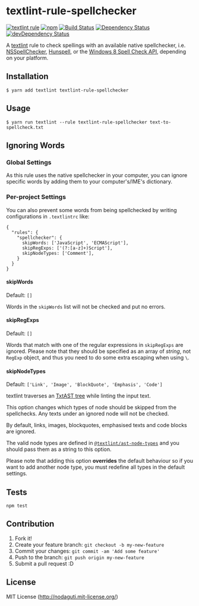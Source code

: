 # textlint-rule-spellchecker

[![textlint rule](https://img.shields.io/badge/textlint-fixable-green.svg?style=social)](https://textlint.github.io/)
[![npm](https://img.shields.io/npm/v/textlint-rule-spellchecker.svg)](https://www.npmjs.com/package/textlint-rule-spellchecker)
[![Build Status](https://travis-ci.org/textlint-rule/textlint-rule-spellchecker.svg?branch=master)](https://travis-ci.org/textlint-rule/textlint-rule-spellchecker)
[![Dependency Status](https://david-dm.org/textlint-rule/textlint-rule-spellchecker.svg)](https://david-dm.org/textlint-rule/textlint-rule-spellchecker)
[![devDependency Status](https://david-dm.org/textlint-rule/textlint-rule-spellchecker/dev-status.svg)](https://david-dm.org/textlint-rule/textlint-rule-spellchecker#info=devDependencies)

A [textlint](https://github.com/textlint/textlint) rule
to check spellings with an available native spellchecker, i.e. [NSSpellChecker](https://developer.apple.com/library/mac/#documentation/cocoa/reference/ApplicationKit/Classes/NSSpellChecker_Class/Reference/Reference.html), [Hunspell](http://hunspell.sourceforge.net/), or the [Windows 8 Spell Check API](<https://msdn.microsoft.com/en-us/library/windows/desktop/hh869853(v=vs.85).aspx>), depending on your platform.

## Installation

```
$ yarn add textlint textlint-rule-spellchecker
```

## Usage

```
$ yarn run textlint --rule textlint-rule-spellchecker text-to-spellcheck.txt
```

## Ignoring Words

### Global Settings

As this rule uses the native spellchecker in your computer, you can ignore specific words by adding them to your computer's/IME's dictionary.

### Per-project Settings

You can also prevent some words from being spellchecked by writing configurations in `.textlintrc` like:

```
{
  "rules": {
    "spellchecker": {
      skipWords: ['JavaScript', 'ECMAScript'],
      skipRegExps: ['(?:[a-z]+)Script'],
      skipNodeTypes: ['Comment'],
    }
  }
}
```

#### skipWords

Default: `[]`

Words in the `skipWords` list will not be checked and put no errors.

#### skipRegExps

Default: `[]`

Words that match with one of the regular expressions in `skipRegExps` are ignored.
Please note that they should be specified as an array of _string_, not `RegExp` object, and thus you need to do some extra escaping when using `\`.

#### skipNodeTypes

Default: `['Link', 'Image', 'BlockQuote', 'Emphasis', 'Code']`

textlint traverses an [TxtAST tree](https://github.com/textlint/textlint/blob/master/docs/txtnode.md) while linting the input text.

This option changes which types of node should be skipped from the spellchecks. Any texts under an ignored node will not be checked.

By default, links, images, blockquotes, emphasised texts and code blocks are ignored.

The valid node types are defined in [`@textlint/ast-node-types`](https://github.com/textlint/textlint/blob/master/docs/txtnode.md#type) and you should pass them as a string to this option.

Please note that adding this option **overrides** the default behaviour so if you want to add another node type, you must redefine all types in the default settings.

## Tests

```
npm test
```

## Contribution

1. Fork it!
2. Create your feature branch: `git checkout -b my-new-feature`
3. Commit your changes: `git commit -am 'Add some feature'`
4. Push to the branch: `git push origin my-new-feature`
5. Submit a pull request :D

## License

MIT License (http://nodaguti.mit-license.org/)

